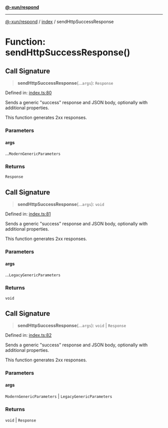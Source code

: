 [**@-xun/respond**](../../README.md)

***

[@-xun/respond](../../README.md) / [index](../README.md) / sendHttpSuccessResponse

# Function: sendHttpSuccessResponse()

## Call Signature

> **sendHttpSuccessResponse**(...`args`): `Response`

Defined in: [index.ts:80](https://github.com/Xunnamius/api-utils/blob/2999e4472bea4c5a8ecd8f7c7fbf77e6b4bc26db/packages/respond/src/index.ts#L80)

Sends a generic "success" response and JSON body, optionally with additional
properties.

This function generates 2xx responses.

### Parameters

#### args

...`ModernGenericParameters`

### Returns

`Response`

## Call Signature

> **sendHttpSuccessResponse**(...`args`): `void`

Defined in: [index.ts:81](https://github.com/Xunnamius/api-utils/blob/2999e4472bea4c5a8ecd8f7c7fbf77e6b4bc26db/packages/respond/src/index.ts#L81)

Sends a generic "success" response and JSON body, optionally with additional
properties.

This function generates 2xx responses.

### Parameters

#### args

...`LegacyGenericParameters`

### Returns

`void`

## Call Signature

> **sendHttpSuccessResponse**(...`args`): `void` \| `Response`

Defined in: [index.ts:82](https://github.com/Xunnamius/api-utils/blob/2999e4472bea4c5a8ecd8f7c7fbf77e6b4bc26db/packages/respond/src/index.ts#L82)

Sends a generic "success" response and JSON body, optionally with additional
properties.

This function generates 2xx responses.

### Parameters

#### args

`ModernGenericParameters` | `LegacyGenericParameters`

### Returns

`void` \| `Response`
